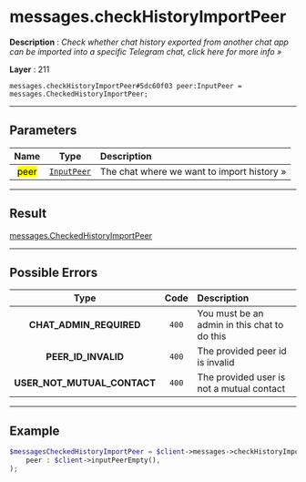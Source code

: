 # messages.checkHistoryImportPeer

**Description** : *Check whether chat history exported from another chat app can be imported into a specific Telegram chat, click here for more info »*

**Layer** : 211

```tl
messages.checkHistoryImportPeer#5dc60f03 peer:InputPeer = messages.CheckedHistoryImportPeer;
```

---

## Parameters

| Name | Type | Description |
| :---: | :---: | :--- |
| <mark>peer</mark> | [`InputPeer`](type/InputPeer) | The chat where we want to import history » |

---

## Result

[messages.CheckedHistoryImportPeer](type/messages.CheckedHistoryImportPeer)

---

## Possible Errors

| Type | Code | Description |
| :---: | :---: | :--- |
| **CHAT_ADMIN_REQUIRED** | `400` | You must be an admin in this chat to do this |
| **PEER_ID_INVALID** | `400` | The provided peer id is invalid |
| **USER_NOT_MUTUAL_CONTACT** | `400` | The provided user is not a mutual contact |

---

## Example

```php
$messagesCheckedHistoryImportPeer = $client->messages->checkHistoryImportPeer(
	peer : $client->inputPeerEmpty(),
);
```